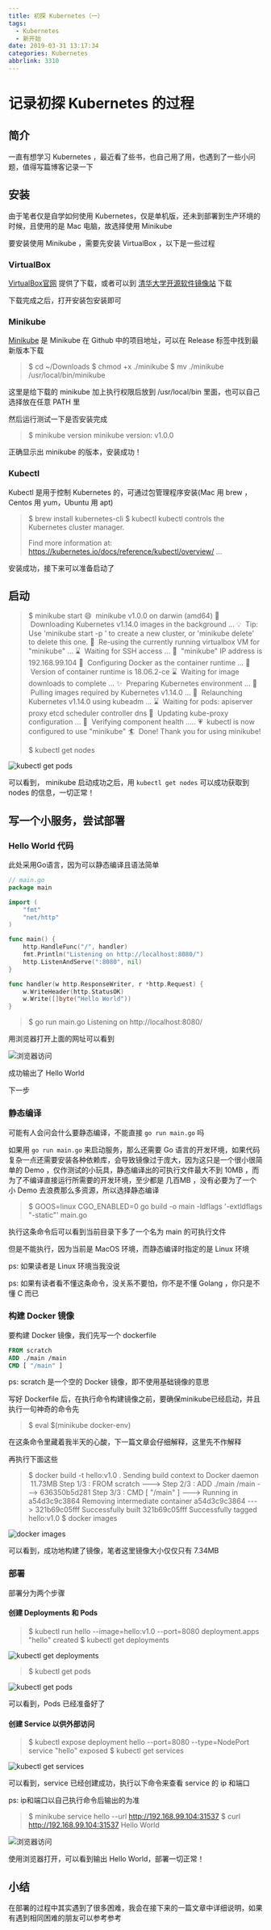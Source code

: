 ```yaml
---
title: 初探 Kubernetes（一）
tags:
  - Kubernetes
  - 新开始
date: 2019-03-31 13:17:34
categories: Kubernetes
abbrlink: 3310
---
```

# 记录初探 Kubernetes 的过程

## 简介

一直有想学习 Kubernetes ，最近看了些书，也自己用了用，也遇到了一些小问题，值得写篇博客记录一下

## 安装

由于笔者仅是自学如何使用 Kubernetes，仅是单机版，还未到部署到生产环境的时候，且使用的是 Mac 电脑，故选择使用 Minikube

要安装使用 Minikube ，需要先安装 VirtualBox ，以下是一些过程

<!-- more -->

### VirtualBox

[VirtualBox官网](https://www.virtualbox.org) 提供了下载，或者可以到 [清华大学开源软件镜像站](https://mirrors.tuna.tsinghua.edu.cn/virtualbox/) 下载

下载完成之后，打开安装包安装即可

### Minikube

[Minikube](https://github.com/kubernetes/minikube) 是 Minikube 在 Github 中的项目地址，可以在 Release 标签中找到最新版本下载

> $ cd ~/Downloads
> $ chmod +x ./minikube
> $ mv ./minikube /usr/local/bin/minikube

这里是给下载的 minikube 加上执行权限后放到 /usr/local/bin 里面，也可以自己选择放在任意 PATH 里

然后运行测试一下是否安装完成
> $ minikube version
> minikube version: v1.0.0

正确显示出 minikube 的版本，安装成功！

### Kubectl

Kubectl 是用于控制 Kubernetes 的，可通过包管理程序安装(Mac 用 brew ，Centos 用 yum，Ubuntu 用 apt)
> $ brew install kubernetes-cli
> $ kubectl
> kubectl controls the Kubernetes cluster manager.
> 
> Find more information at: https://kubernetes.io/docs/reference/kubectl/overview/
> ...

安装成功，接下来可以准备启动了

## 启动

> $ minikube start
> 😄  minikube v1.0.0 on darwin (amd64)
> 🤹  Downloading Kubernetes v1.14.0 images in the background ...
> 💡  Tip: Use 'minikube start -p <name>' to create a new cluster, or 'minikube delete' to delete this one.
> 🏃  Re-using the currently running virtualbox VM for "minikube" ...
> ⌛  Waiting for SSH access ...
> 📶  "minikube" IP address is 192.168.99.104
> 🐳  Configuring Docker as the container runtime ...
> 🐳  Version of container runtime is 18.06.2-ce
> ⌛  Waiting for image downloads to complete ...
> ✨  Preparing Kubernetes environment ...
> 🚜  Pulling images required by Kubernetes v1.14.0 ...
> 🔄  Relaunching Kubernetes v1.14.0 using kubeadm ...
> ⌛  Waiting for pods: apiserver proxy etcd scheduler controller dns
> 📯  Updating kube-proxy configuration ...
> 🤔  Verifying component health .....
> 💗  kubectl is now configured to use "minikube"
> 🏄  Done! Thank you for using minikube!
>  
> $ kubectl get nodes

![kubectl get pods](./../pics/1554018821347-c95d911f-88cb-4a73-b226-c425a84932e8.png)

可以看到， minikube 启动成功之后，用 `kubectl get nodes` 可以成功获取到 nodes 的信息，一切正常！

## 写一个小服务，尝试部署

### Hello World 代码

此处采用Go语言，因为可以静态编译且语法简单

```go
// main.go
package main

import (
	"fmt"
	"net/http"
)

func main() {
	http.HandleFunc("/", handler)
	fmt.Println("Listening on http://localhost:8080/")
	http.ListenAndServe(":8080", nil)
}

func handler(w http.ResponseWriter, r *http.Request) {
	w.WriteHeader(http.StatusOK)
	w.Write([]byte("Hello World"))
}

```

> $ go run main.go
> Listening on http://localhost:8080/

用浏览器打开上面的网址可以看到

![浏览器访问](./../pics/1554013868546-bc0e4859-0672-4173-9b5b-99326c52373d.png)

成功输出了 Hello World

下一步

### 静态编译

可能有人会问会什么要静态编译，不能直接 `go run main.go` 吗

如果用 `go run main.go` 来启动服务，那么还需要 Go 语言的开发环境，如果代码复杂一点还需要安装各种依赖库，会导致镜像过于庞大，因为这只是一个很小很简单的 Demo ，仅作测试的小玩具，静态编译出的可执行文件最大不到 10MB ，而为了不编译直接运行所需要的开发环境，至少都是 几百MB ，没有必要为了一个小 Demo 去浪费那么多资源，所以选择静态编译

> $ GOOS=linux CGO_ENABLED=0 go build -o main -ldflags '-extldflags "-static"' main.go

执行这条命令后可以看到当前目录下多了一个名为 main 的可执行文件

但是不能执行，因为当前是 MacOS 环境，而静态编译时指定的是 Linux 环境

ps: 如果读者是 Linux 环境当我没说

ps: 如果有读者看不懂这条命令，没关系不要怕，你不是不懂 Golang ，你只是不懂 C 而已

### 构建 Docker 镜像

要构建 Docker 镜像，我们先写一个 dockerfile

```dockerfile
FROM scratch
ADD ./main /main
CMD [ "/main" ]
```

ps: scratch 是一个空的 Docker 镜像，即不使用基础镜像的意思

写好 Dockerfile 后，在执行命令构建镜像之前，要确保minikube已经启动，并且执行一句神奇的命令先
> $ eval $(minikube docker-env)

在这条命令里藏着我半天的心酸，下一篇文章会仔细解释，这里先不作解释

再执行下面这些
> $ docker build -t hello:v1.0 .
> Sending build context to Docker daemon  11.73MB
> Step 1/3 : FROM scratch
> --->
> Step 2/3 : ADD ./main /main
> ---> 636350b5d281
> Step 3/3 : CMD [ "/main" ]
> ---> Running in a54d3c9c3864
> Removing intermediate container a54d3c9c3864
> ---> 321b69c05fff
> Successfully built 321b69c05fff
> Successfully tagged hello:v1.0
> $ docker images

![docker images](./../pics/1554018896187-c9afeaca-2042-42c8-aaf0-7ad775eb1c33.png)

可以看到，成功地构建了镜像，笔者这里镜像大小仅仅只有 7.34MB

### 部署

部署分为两个步骤

#### 创建 Deployments 和 Pods

> $ kubectl run hello --image=hello:v1.0 --port=8080
> deployment.apps "hello" created
> $ kubectl get deployments

![kubectl get deployments](./../pics/1554018939941-8516aaf8-b734-40ba-9e1c-4e1d66699988.png)

> $ kubectl get pods

![kubectl get pods](./../pics/1554018967294-676d6ced-c2aa-4e43-8005-414c1e165a13.png)

可以看到，Pods 已经准备好了

#### 创建 Service 以供外部访问

> $ kubectl expose deployment hello --port=8080 --type=NodePort
> service "hello" exposed
> $ kubectl get services

![kubectl get services](./../pics/1554018998759-1009c3b7-d614-4b01-85fe-6a23fe758bdc.png)

可以看到，service 已经创建成功，执行以下命令来查看 service 的 ip 和端口

ps: ip和端口以自己执行命令后输出的为准

> $ minikube service hello --url
> http://192.168.99.104:31537
> $ curl http://192.168.99.104:31537
> Hello World

![浏览器访问](./../pics/1554017653231-56204059-016c-485a-bd07-7c6d3e6ce782.png)

使用浏览器打开，可以看到输出 Hello World，部署一切正常！

## 小结

在部署的过程中其实遇到了很多困难，我会在接下来的一篇文章中详细说明，如果有遇到相同困难的朋友可以参考参考
